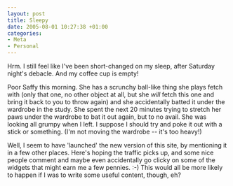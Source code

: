 ```yaml
---
layout: post
title: Sleepy
date: 2005-08-01 10:27:38 +01:00
categories:
- Meta
- Personal
---
```

Hrm.  I still feel like I've been short-changed on my sleep, after Saturday night's debacle.  And my coffee cup is empty!

Poor Saffy this morning.  She has a scrunchy ball-like thing she plays fetch with (only that one, no other object at all, but she <em>will</em> fetch this one and bring it back to you to throw again) and she accidentally batted it under the  wardrobe in the study.  She spent the next 20 minutes trying to stretch her paws under the wardrobe to bat it out again, but to no avail.  She was looking all grumpy when I left.  I suppose I should try and poke it out with a stick or something.  (I'm not moving the wardrobe -- it's too heavy!)

Well, I seem to have 'launched' the new version of this site, by mentioning it in a few other places.  Here's hoping the traffic picks up, and some nice people comment and maybe even accidentally go clicky on some of the widgets that might earn me a few pennies. :-)  This would all be more likely to happen if I was to write some useful content, though, eh?
